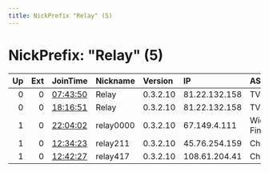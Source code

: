 ```yaml
---
title: NickPrefix "Relay" (5)
---
```


# NickPrefix: "Relay" (5)

|   Up |   Ext | JoinTime                                                                                            | Nickname   | Version   | IP            | AS                       | CC   |   ORp |   Dirp | OS      | Contact          |   eFamMembers |
|-----:|------:|:----------------------------------------------------------------------------------------------------|:-----------|:----------|:--------------|:-------------------------|:-----|------:|-------:|:--------|:-----------------|--------------:|
|    0 |     0 | [07:43:50](https://metrics.torproject.org/rs.html#details/B352FD7C2C3E673D2DC54707658028887777C439) | Relay      | 0.3.2.10  | 81.22.132.158 | TVCOM Ltd.               | ua   |  9001 |      0 | Windows | tor@tor@mail.com |             1 |
|    0 |     0 | [18:16:51](https://metrics.torproject.org/rs.html#details/76E57B0653DA53AF21CF00EFB4736F3873898C12) | Relay      | 0.3.2.10  | 81.22.132.158 | TVCOM Ltd.               | ua   |  9001 |      0 | Windows | tor@tor@mail.com |             1 |
|    1 |     0 | [22:04:02](https://metrics.torproject.org/rs.html#details/FC445199E621433A5CA99A8EA6DECDBAD38359A8) | relay0000  | 0.3.2.10  | 67.149.4.111  | WideOpenWest Finance LLC | us   |  9001 |   9030 | BSD     | None             |             1 |
|    1 |     0 | [12:34:23](https://metrics.torproject.org/rs.html#details/83F03DA35C8E65474B2B9B5EF81896E12AD6282A) | relay211   | 0.3.2.10  | 45.76.254.159 | Choopa, LLC              | us   |  9001 |      0 | Linux   | None             |             1 |
|    1 |     0 | [12:42:27](https://metrics.torproject.org/rs.html#details/F19EEFDF2FB2EFFC00EB719FC5661114638BFB8C) | relay417   | 0.3.2.10  | 108.61.204.41 | Choopa, LLC              | us   |  9001 |      0 | Linux   | None             |             1 |
